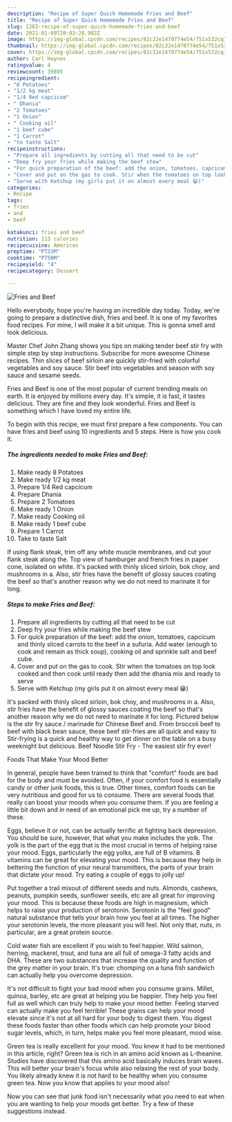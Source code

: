 ```yaml
---
description: "Recipe of Super Quick Homemade Fries and Beef"
title: "Recipe of Super Quick Homemade Fries and Beef"
slug: 1263-recipe-of-super-quick-homemade-fries-and-beef
date: 2021-01-09T20:03:28.982Z
image: https://img-global.cpcdn.com/recipes/82c32e1470774e54/751x532cq70/fries-and-beef-recipe-main-photo.jpg
thumbnail: https://img-global.cpcdn.com/recipes/82c32e1470774e54/751x532cq70/fries-and-beef-recipe-main-photo.jpg
cover: https://img-global.cpcdn.com/recipes/82c32e1470774e54/751x532cq70/fries-and-beef-recipe-main-photo.jpg
author: Carl Haynes
ratingvalue: 4
reviewcount: 39895
recipeingredient:
- "8 Potatoes"
- "1/2 kg meat"
- "1/4 Red capcicum"
- " Dhania"
- "2 Tomatoes"
- "1 Onion"
- " Cooking oil"
- "1 beef cube"
- "1 Carrot"
- "to taste Salt"
recipeinstructions:
- "Prepare all ingredients by cutting all that need to be cut"
- "Deep fry your fries while making the beef stew"
- "For quick preparation of the beef: add the onion, tomatoes, capcicum and thinly sliced carrots to the beef in a sufuria. Add water (enough to cook and remain as thick soup), cooking oil and sprinkle salt and beef cube."
- "Cover and put on the gas to cook. Stir when the tomatoes on top look cooked and then cook until ready then add the dhania mix and ready to serve"
- "Serve with Ketchup (my girls put it on almost every meal 😁)"
categories:
- Recipe
tags:
- fries
- and
- beef

katakunci: fries and beef 
nutrition: 113 calories
recipecuisine: American
preptime: "PT33M"
cooktime: "PT50M"
recipeyield: "4"
recipecategory: Dessert

---
```



![Fries and Beef](https://img-global.cpcdn.com/recipes/82c32e1470774e54/751x532cq70/fries-and-beef-recipe-main-photo.jpg)

Hello everybody, hope you're having an incredible day today. Today, we're going to prepare a distinctive dish, fries and beef. It is one of my favorites food recipes. For mine, I will make it a bit unique. This is gonna smell and look delicious.

Master Chef John Zhang shows you tips on making tender beef stir fry with simple step by step instructions. Subscribe for more awesome Chinese recipes. Thin slices of beef sirloin are quickly stir-fried with colorful vegetables and soy sauce. Stir beef into vegetables and season with soy sauce and sesame seeds.

Fries and Beef is one of the most popular of current trending meals on earth. It is enjoyed by millions every day. It's simple, it is fast, it tastes delicious. They are fine and they look wonderful. Fries and Beef is something which I have loved my entire life.


To begin with this recipe, we must first prepare a few components. You can have fries and beef using 10 ingredients and 5 steps. Here is how you cook it.

<!--inarticleads1-->

##### The ingredients needed to make Fries and Beef:

1. Make ready 8 Potatoes
1. Make ready 1/2 kg meat
1. Prepare 1/4 Red capcicum
1. Prepare  Dhania
1. Prepare 2 Tomatoes
1. Make ready 1 Onion
1. Make ready  Cooking oil
1. Make ready 1 beef cube
1. Prepare 1 Carrot
1. Take to taste Salt


If using flank steak, trim off any white muscle membranes, and cut your flank steak along the. Top view of hamburger and french fries in paper cone, isolated on white. It&#39;s packed with thinly sliced sirloin, bok choy, and mushrooms in a. Also, stir fries have the benefit of glossy sauces coating the beef so that&#39;s another reason why we do not need to marinate it for long. 

<!--inarticleads2-->

##### Steps to make Fries and Beef:

1. Prepare all ingredients by cutting all that need to be cut
1. Deep fry your fries while making the beef stew
1. For quick preparation of the beef: add the onion, tomatoes, capcicum and thinly sliced carrots to the beef in a sufuria. Add water (enough to cook and remain as thick soup), cooking oil and sprinkle salt and beef cube.
1. Cover and put on the gas to cook. Stir when the tomatoes on top look cooked and then cook until ready then add the dhania mix and ready to serve
1. Serve with Ketchup (my girls put it on almost every meal 😁)


It&#39;s packed with thinly sliced sirloin, bok choy, and mushrooms in a. Also, stir fries have the benefit of glossy sauces coating the beef so that&#39;s another reason why we do not need to marinate it for long. Pictured below is the stir fry sauce / marinade for Chinese Beef and. From broccoli beef to beef with black bean sauce, these beef stir-fries are all quick and easy to Stir-frying is a quick and healthy way to get dinner on the table on a busy weeknight but delicious. Beef Noodle Stir Fry - The easiest stir fry ever! 

Foods That Make Your Mood Better


In general, people have been trained to think that "comfort" foods are bad for the body and must be avoided. Often, if your comfort food is essentially candy or other junk foods, this is true. Other times, comfort foods can be very nutritious and good for us to consume. There are several foods that really can boost your moods when you consume them. If you are feeling a little bit down and in need of an emotional pick me up, try a number of these.

Eggs, believe it or not, can be actually terrific at fighting back depression. You should be sure, however, that what you make includes the yolk. The yolk is the part of the egg that is the most crucial in terms of helping raise your mood. Eggs, particularly the egg yolks, are full of B vitamins. B vitamins can be great for elevating your mood. This is because they help in bettering the function of your neural transmitters, the parts of your brain that dictate your mood. Try eating a couple of eggs to jolly up!

Put together a trail mixout of different seeds and nuts. Almonds, cashews, peanuts, pumpkin seeds, sunflower seeds, etc are all great for improving your mood. This is because these foods are high in magnesium, which helps to raise your production of serotonin. Serotonin is the "feel good" natural substance that tells your brain how you feel at all times. The higher your serotonin levels, the more pleasant you will feel. Not only that, nuts, in particular, are a great protein source.

Cold water fish are excellent if you wish to feel happier. Wild salmon, herring, mackerel, trout, and tuna are all full of omega-3 fatty acids and DHA. These are two substances that increase the quality and function of the grey matter in your brain. It's true: chomping on a tuna fish sandwich can actually help you overcome depression. 

It's not difficult to fight your bad mood when you consume grains. Millet, quinoa, barley, etc are great at helping you be happier. They help you feel full as well which can truly help to make your mood better. Feeling starved can actually make you feel terrible! These grains can help your mood elevate since it's not at all hard for your body to digest them. You digest these foods faster than other foods which can help promote your blood sugar levels, which, in turn, helps make you feel more pleasant, mood wise.

Green tea is really excellent for your mood. You knew it had to be mentioned in this article, right? Green tea is rich in an amino acid known as L-theanine. Studies have discovered that this amino acid basically induces brain waves. This will better your brain's focus while also relaxing the rest of your body. You likely already knew it is not hard to be healthy when you consume green tea. Now you know that applies to your mood also!

Now you can see that junk food isn't necessarily what you need to eat when you are wanting to help your moods get better. Try  a few  of  these  suggestions  instead.


